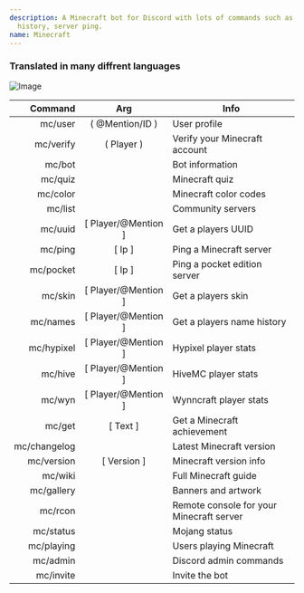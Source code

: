 ```yaml
---
description: A Minecraft bot for Discord with lots of commands such as player skins, name
  history, server ping.
name: Minecraft
---
```


### Translated in many diffrent languages
![Image](https://i.imgur.com/jwF0wFY.png)

|      Command |         Arg         | Info                                     |
|-------------:|:-------------------:|------------------------------------------|
|      mc/user |   ( @Mention/ID )   | User profile                             |
|    mc/verify |      ( Player )     | Verify your Minecraft account            |
|       mc/bot |                     | Bot information                          |
|      mc/quiz |                     | Minecraft quiz                           |
|     mc/color |                     | Minecraft color codes                    |
|      mc/list |                     | Community servers                        |
|      mc/uuid | [ Player/@Mention ] | Get a players UUID                       |
|      mc/ping |        [ Ip ]       | Ping a Minecraft server                  |
|    mc/pocket |        [ Ip ]       | Ping a pocket edition server             |
|      mc/skin | [ Player/@Mention ] | Get a players skin                       |
|     mc/names | [ Player/@Mention ] | Get a players name history               |
|   mc/hypixel | [ Player/@Mention ] | Hypixel player stats                     |
|      mc/hive | [ Player/@Mention ] | HiveMC player stats                      |
|       mc/wyn | [ Player/@Mention ] | Wynncraft player stats                   |
|       mc/get |       [ Text ]      | Get a Minecraft achievement              |
| mc/changelog |                     | Latest Minecraft version                 |
|   mc/version |     [ Version ]     | Minecraft version info                   |
|      mc/wiki |                     | Full Minecraft guide                     |
|   mc/gallery |                     | Banners and artwork                      |
|      mc/rcon |                     | Remote console for your Minecraft server |
|    mc/status |                     | Mojang status                            |
|   mc/playing |                     | Users playing Minecraft                  |
|     mc/admin |                     | Discord admin commands                   |
|    mc/invite |                     | Invite the bot                           |
